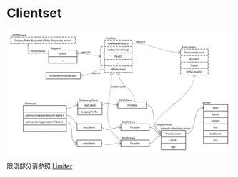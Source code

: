 # Clientset

![Clientset Overview](./images/overview.svg)

限流部分请参照 [Limiter](../3rdparty/limiter.md)
